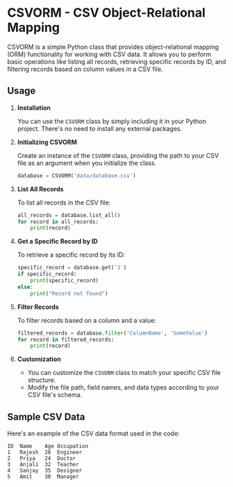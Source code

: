 # CSVORM - CSV Object-Relational Mapping

CSVORM is a simple Python class that provides object-relational mapping (ORM) functionality for working with CSV data. It allows you to perform basic operations like listing all records, retrieving specific records by ID, and filtering records based on column values in a CSV file.

## Usage

1. **Installation**

   You can use the `CSVORM` class by simply including it in your Python project. There's no need to install any external packages.

2. **Initializing CSVORM**

   Create an instance of the `CSVORM` class, providing the path to your CSV file as an argument when you initialize the class.

   ```python
   database = CSVORM('data/database.csv')
   ```

3. **List All Records**

   To list all records in the CSV file:

   ```python
   all_records = database.list_all()
   for record in all_records:
       print(record)
   ```

4. **Get a Specific Record by ID**

   To retrieve a specific record by its ID:

   ```python
   specific_record = database.get('1')
   if specific_record:
       print(specific_record)
   else:
       print("Record not found")
   ```

5. **Filter Records**

   To filter records based on a column and a value:

   ```python
   filtered_records = database.filter('ColumnName', 'SomeValue')
   for record in filtered_records:
       print(record)
   ```

6. **Customization**

   - You can customize the `CSVORM` class to match your specific CSV file structure.
   - Modify the file path, field names, and data types according to your CSV file's schema.

## Sample CSV Data

Here's an example of the CSV data format used in the code:

```
ID  Name    Age Occupation
1   Rajesh  28  Engineer
2   Priya   24  Doctor
3   Anjali  32  Teacher
4   Sanjay  35  Designer
5   Amit    30  Manager
```
